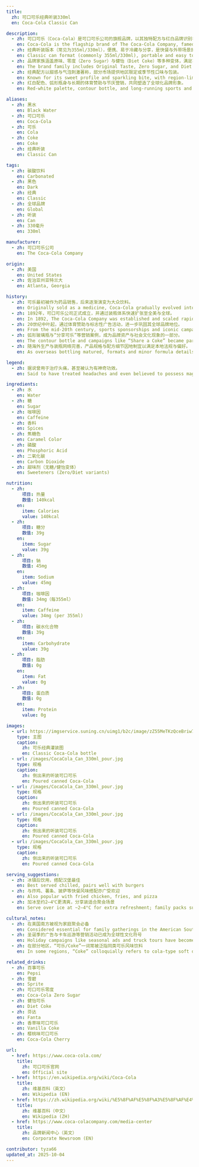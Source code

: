 ```yaml
---
title:
  zh: 可口可乐经典听装330ml
  en: Coca-Cola Classic Can

description:
  - zh: 可口可乐（Coca-Cola）是可口可乐公司的旗舰品牌，以其独特配方与红白品牌识别在全球畅销。
    en: Coca-Cola is the flagship brand of The Coca-Cola Company, famed for its secret recipe and iconic red-and-white branding.
  - zh: 经典听装版本（常见为355ml/330ml），便携、易于冷藏与分享，是快餐与外带场景的主力规格。
    en: Classic can format (commonly 355ml/330ml), portable and easy to chill, widely used in quick-service and on-the-go scenarios.
  - zh: 品牌家族涵盖原味、零度（Zero Sugar）与健怡（Diet Coke）等多种变体，满足不同口味偏好。
    en: The brand family includes Original Taste, Zero Sugar, and Diet Coke variants to suit different preferences.
  - zh: 经典配方以甜感与气泡刺激著称，部分市场提供地区限定或季节性口味与包装。
    en: Known for its sweet profile and sparkling bite, with region-limited and seasonal editions in some markets.
  - zh: 红白配色、弧形瓶身与长期的体育赞助与节庆营销，共同塑造了全球化品牌形象。
    en: Red-white palette, contour bottle, and long-running sports and holiday campaigns form its global brand identity.

aliases:
  - zh: 黑水
    en: Black Water
  - zh: 可口可乐
    en: Coca-Cola
  - zh: 可乐
    en: Cola
  - zh: Coke
    en: Coke
  - zh: 经典听装
    en: Classic Can

tags:
  - zh: 碳酸饮料
    en: Carbonated
  - zh: 黑色
    en: Dark
  - zh: 经典
    en: Classic
  - zh: 全球品牌
    en: Global
  - zh: 听装
    en: Can
  - zh: 330毫升
    en: 330ml

manufacturer:
  - zh: 可口可乐公司
    en: The Coca-Cola Company

origin:
  - zh: 美国
    en: United States
  - zh: 佐治亚州亚特兰大
    en: Atlanta, Georgia

history:
  - zh: 可乐最初被作为药品销售，后来逐渐演变为大众饮料。
    en: Originally sold as a medicine, Coca-Cola gradually evolved into a popular soft drink.
  - zh: 1892年，可口可乐公司正式成立，并通过装瓶体系快速扩张至全美与全球。
    en: In 1892, The Coca-Cola Company was established and scaled rapidly via its bottling system across the U.S. and worldwide.
  - zh: 20世纪中叶起，通过体育赞助与标志性广告活动，进一步巩固其全球品牌地位。
    en: From the mid-20th century, sports sponsorships and iconic campaigns solidified its global brand status.
  - zh: 弧形玻璃瓶与“分享可乐”等营销案例，成为品牌资产与社会文化现象的一部分。
    en: The contour bottle and campaigns like “Share a Coke” became part of its brand equity and pop culture.
  - zh: 随海外生产与装瓶网络完善，产品规格与配方细节因地制宜以满足本地法规与偏好。
    en: As overseas bottling matured, formats and minor formula details localized to meet regulations and preferences.

legend:
  - zh: 据说曾用于治疗头痛，甚至被认为有神奇功效。
    en: Said to have treated headaches and even believed to possess magical effects.

ingredients:
  - zh: 水
    en: Water
  - zh: 糖
    en: Sugar
  - zh: 咖啡因
    en: Caffeine
  - zh: 香料
    en: Spices
  - zh: 焦糖色
    en: Caramel Color
  - zh: 磷酸
    en: Phosphoric Acid
  - zh: 二氧化碳
    en: Carbon Dioxide
  - zh: 甜味剂（无糖/健怡变体）
    en: Sweeteners (Zero/Diet variants)

nutrition:
  - zh:
      项目: 热量
      数值: 140kcal
    en:
      item: Calories
      value: 140kcal
  - zh:
      项目: 糖分
      数值: 39g
    en:
      item: Sugar
      value: 39g
  - zh:
      项目: 钠
      数值: 45mg
    en:
      item: Sodium
      value: 45mg
  - zh:
      项目: 咖啡因
      数值: 34mg（每355ml）
    en:
      item: Caffeine
      value: 34mg (per 355ml)
  - zh:
      项目: 碳水化合物
      数值: 39g
    en:
      item: Carbohydrate
      value: 39g
  - zh:
      项目: 脂肪
      数值: 0g
    en:
      item: Fat
      value: 0g
  - zh:
      项目: 蛋白质
      数值: 0g
    en:
      item: Protein
      value: 0g

images:
  - url: https://imgservice.suning.cn/uimg1/b2c/image/zZ55MeTKzQceBriw7NRXmw.jpg
    type: 主图
    caption:
      zh: 可乐经典灌装图
      en: Classic Coca-Cola bottle
  - url: /images/CocaCola_Can_330ml_pour.jpg
    type: 规格
    caption:
      zh: 倒出来的听装可口可乐
      en: Poured canned Coca-Cola
  - url: /images/CocaCola_Can_330ml_pour.jpg
    type: 规格
    caption:
      zh: 倒出来的听装可口可乐
      en: Poured canned Coca-Cola
  - url: /images/CocaCola_Can_330ml_pour.jpg
    type: 规格
    caption:
      zh: 倒出来的听装可口可乐
      en: Poured canned Coca-Cola
  - url: /images/CocaCola_Can_330ml_pour.jpg
    type: 规格
    caption:
      zh: 倒出来的听装可口可乐
      en: Poured canned Coca-Cola

serving_suggestions:
  - zh: 冰镇后饮用，搭配汉堡最佳
    en: Best served chilled, pairs well with burgers
  - zh: 与炸鸡、薯条、披萨等快餐风味搭配亦广受欢迎
    en: Also popular with fried chicken, fries, and pizza
  - zh: 加冰至约2–4℃更清爽，分享装适合聚会场景
    en: Serve over ice at ~2–4°C for extra refreshment; family packs suit gatherings

cultural_notes:
  - zh: 在美国南方被视为家庭聚会必备
    en: Considered essential for family gatherings in the American South
  - zh: 圣诞季的广告与卡车巡游等营销活动已成为全球性文化符号
    en: Holiday campaigns like seasonal ads and truck tours have become cultural icons
  - zh: 在部分地区，“可乐/Coke”一词常被泛指同类可乐风味饮料
    en: In some regions, “Coke” colloquially refers to cola-type soft drinks in general

related_drinks:
  - zh: 百事可乐
    en: Pepsi
  - zh: 雪碧
    en: Sprite
  - zh: 可口可乐零度
    en: Coca-Cola Zero Sugar
  - zh: 健怡可乐
    en: Diet Coke
  - zh: 芬达
    en: Fanta
  - zh: 香草味可口可乐
    en: Vanilla Coke
  - zh: 樱桃味可口可乐
    en: Coca-Cola Cherry

url:
  - href: https://www.coca-cola.com/
    title:
      zh: 可口可乐官网
      en: Official site
  - href: https://en.wikipedia.org/wiki/Coca-Cola
    title:
      zh: 维基百科（英文）
      en: Wikipedia (EN)
  - href: https://zh.wikipedia.org/wiki/%E5%8F%AF%E5%8F%A3%E5%8F%AF%E4%B9%90
    title:
      zh: 维基百科（中文）
      en: Wikipedia (ZH)
  - href: https://www.coca-colacompany.com/media-center
    title:
      zh: 品牌新闻中心（英文）
      en: Corporate Newsroom (EN)

contributor: tyza66
updated_at: 2025-10-04
---
```



